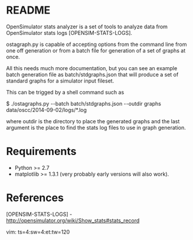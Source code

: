 # README #

OpenSimulator stats analyzer is a set of tools to analyze data from OpenSimulator stats logs [OPENSIM-STATS-LOGS].

ostagraph.py is capable of accepting options from the command line from one off generation or from a batch file for
generation of a set of graphs at once.

All this needs much more documentation, but you can see an example batch generation file as batch/stdgraphs.json that
will produce a set of standard graphs for a simulator input fileset.

This can be trigged by a shell command such as 

$ ./ostagraphs.py --batch batch/stdgraphs.json --outdir graphs data/oscc/2014-09-02/logs/*.log

where outdir is the directory to place the generated graphs and the last argument is the place to find the stats log
files to use in graph generation.

# Requirements #

* Python >= 2.7
* matplotlib >= 1.3.1 (very probably early versions will also work).

# References #

[OPENSIM-STATS-LOGS] - http://opensimulator.org/wiki/Show_stats#stats_record

vim: ts=4:sw=4:et:tw=120
